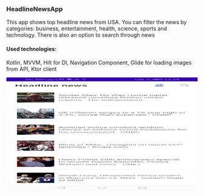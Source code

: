 ### HeadlineNewsApp
This app shows top headline news from USA. You can filter the news by categories: business, entertainment, health, science, sports and technology. There is also an option to search through news
#### Used technologies:
Kotlin, MVVM, Hilt for DI, Navigation Component, Glide for loading images from API, Ktor client
<p><img src="app/src/main/res/drawable/app_screenshots_1.jpg" alt="Main screen" width="700" height="300"></p>
